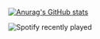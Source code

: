 [![Anurag's GitHub stats](https://github-readme-stats.vercel.app/api?username=OMD0118&theme=dark)](https://github.com/anuraghazra/github-readme-stats)

![Spotify recently played](https://spotify-recently-played-readme.vercel.app/api?user=314rxzazn6kkma6z2ax2jibmpreu&width=770)

